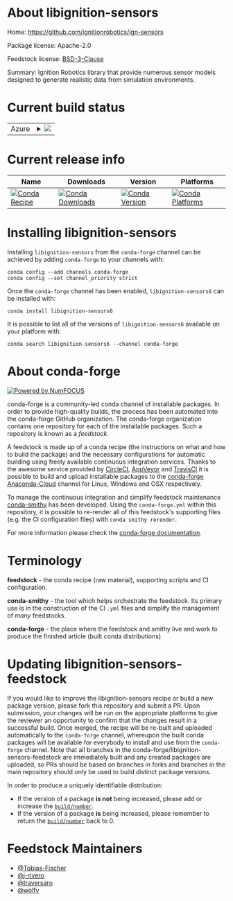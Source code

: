 About libignition-sensors
=========================

Home: https://github.com/ignitionrobotics/ign-sensors

Package license: Apache-2.0

Feedstock license: [BSD-3-Clause](https://github.com/conda-forge/libignition-sensors-feedstock/blob/master/LICENSE.txt)

Summary: Ignition Robotics library that provide numerous sensor models designed to generate realistic data from simulation environments.

Current build status
====================


<table>
    
  <tr>
    <td>Azure</td>
    <td>
      <details>
        <summary>
          <a href="https://dev.azure.com/conda-forge/feedstock-builds/_build/latest?definitionId=12247&branchName=master">
            <img src="https://dev.azure.com/conda-forge/feedstock-builds/_apis/build/status/libignition-sensors-feedstock?branchName=master">
          </a>
        </summary>
        <table>
          <thead><tr><th>Variant</th><th>Status</th></tr></thead>
          <tbody><tr>
              <td>linux_64_ogre1.10</td>
              <td>
                <a href="https://dev.azure.com/conda-forge/feedstock-builds/_build/latest?definitionId=12247&branchName=master">
                  <img src="https://dev.azure.com/conda-forge/feedstock-builds/_apis/build/status/libignition-sensors-feedstock?branchName=master&jobName=linux&configuration=linux_64_ogre1.10" alt="variant">
                </a>
              </td>
            </tr><tr>
              <td>linux_64_ogre1.12</td>
              <td>
                <a href="https://dev.azure.com/conda-forge/feedstock-builds/_build/latest?definitionId=12247&branchName=master">
                  <img src="https://dev.azure.com/conda-forge/feedstock-builds/_apis/build/status/libignition-sensors-feedstock?branchName=master&jobName=linux&configuration=linux_64_ogre1.12" alt="variant">
                </a>
              </td>
            </tr><tr>
              <td>osx_64_ogre1.10</td>
              <td>
                <a href="https://dev.azure.com/conda-forge/feedstock-builds/_build/latest?definitionId=12247&branchName=master">
                  <img src="https://dev.azure.com/conda-forge/feedstock-builds/_apis/build/status/libignition-sensors-feedstock?branchName=master&jobName=osx&configuration=osx_64_ogre1.10" alt="variant">
                </a>
              </td>
            </tr><tr>
              <td>osx_64_ogre1.12</td>
              <td>
                <a href="https://dev.azure.com/conda-forge/feedstock-builds/_build/latest?definitionId=12247&branchName=master">
                  <img src="https://dev.azure.com/conda-forge/feedstock-builds/_apis/build/status/libignition-sensors-feedstock?branchName=master&jobName=osx&configuration=osx_64_ogre1.12" alt="variant">
                </a>
              </td>
            </tr><tr>
              <td>osx_arm64_ogre1.10</td>
              <td>
                <a href="https://dev.azure.com/conda-forge/feedstock-builds/_build/latest?definitionId=12247&branchName=master">
                  <img src="https://dev.azure.com/conda-forge/feedstock-builds/_apis/build/status/libignition-sensors-feedstock?branchName=master&jobName=osx&configuration=osx_arm64_ogre1.10" alt="variant">
                </a>
              </td>
            </tr><tr>
              <td>osx_arm64_ogre1.12</td>
              <td>
                <a href="https://dev.azure.com/conda-forge/feedstock-builds/_build/latest?definitionId=12247&branchName=master">
                  <img src="https://dev.azure.com/conda-forge/feedstock-builds/_apis/build/status/libignition-sensors-feedstock?branchName=master&jobName=osx&configuration=osx_arm64_ogre1.12" alt="variant">
                </a>
              </td>
            </tr><tr>
              <td>win_64_ogre1.10</td>
              <td>
                <a href="https://dev.azure.com/conda-forge/feedstock-builds/_build/latest?definitionId=12247&branchName=master">
                  <img src="https://dev.azure.com/conda-forge/feedstock-builds/_apis/build/status/libignition-sensors-feedstock?branchName=master&jobName=win&configuration=win_64_ogre1.10" alt="variant">
                </a>
              </td>
            </tr><tr>
              <td>win_64_ogre1.12</td>
              <td>
                <a href="https://dev.azure.com/conda-forge/feedstock-builds/_build/latest?definitionId=12247&branchName=master">
                  <img src="https://dev.azure.com/conda-forge/feedstock-builds/_apis/build/status/libignition-sensors-feedstock?branchName=master&jobName=win&configuration=win_64_ogre1.12" alt="variant">
                </a>
              </td>
            </tr>
          </tbody>
        </table>
      </details>
    </td>
  </tr>
</table>

Current release info
====================

| Name | Downloads | Version | Platforms |
| --- | --- | --- | --- |
| [![Conda Recipe](https://img.shields.io/badge/recipe-libignition--sensors6-green.svg)](https://anaconda.org/conda-forge/libignition-sensors6) | [![Conda Downloads](https://img.shields.io/conda/dn/conda-forge/libignition-sensors6.svg)](https://anaconda.org/conda-forge/libignition-sensors6) | [![Conda Version](https://img.shields.io/conda/vn/conda-forge/libignition-sensors6.svg)](https://anaconda.org/conda-forge/libignition-sensors6) | [![Conda Platforms](https://img.shields.io/conda/pn/conda-forge/libignition-sensors6.svg)](https://anaconda.org/conda-forge/libignition-sensors6) |

Installing libignition-sensors
==============================

Installing `libignition-sensors` from the `conda-forge` channel can be achieved by adding `conda-forge` to your channels with:

```
conda config --add channels conda-forge
conda config --set channel_priority strict
```

Once the `conda-forge` channel has been enabled, `libignition-sensors6` can be installed with:

```
conda install libignition-sensors6
```

It is possible to list all of the versions of `libignition-sensors6` available on your platform with:

```
conda search libignition-sensors6 --channel conda-forge
```


About conda-forge
=================

[![Powered by
NumFOCUS](https://img.shields.io/badge/powered%20by-NumFOCUS-orange.svg?style=flat&colorA=E1523D&colorB=007D8A)](https://numfocus.org)

conda-forge is a community-led conda channel of installable packages.
In order to provide high-quality builds, the process has been automated into the
conda-forge GitHub organization. The conda-forge organization contains one repository
for each of the installable packages. Such a repository is known as a *feedstock*.

A feedstock is made up of a conda recipe (the instructions on what and how to build
the package) and the necessary configurations for automatic building using freely
available continuous integration services. Thanks to the awesome service provided by
[CircleCI](https://circleci.com/), [AppVeyor](https://www.appveyor.com/)
and [TravisCI](https://travis-ci.com/) it is possible to build and upload installable
packages to the [conda-forge](https://anaconda.org/conda-forge)
[Anaconda-Cloud](https://anaconda.org/) channel for Linux, Windows and OSX respectively.

To manage the continuous integration and simplify feedstock maintenance
[conda-smithy](https://github.com/conda-forge/conda-smithy) has been developed.
Using the ``conda-forge.yml`` within this repository, it is possible to re-render all of
this feedstock's supporting files (e.g. the CI configuration files) with ``conda smithy rerender``.

For more information please check the [conda-forge documentation](https://conda-forge.org/docs/).

Terminology
===========

**feedstock** - the conda recipe (raw material), supporting scripts and CI configuration.

**conda-smithy** - the tool which helps orchestrate the feedstock.
                   Its primary use is in the construction of the CI ``.yml`` files
                   and simplify the management of *many* feedstocks.

**conda-forge** - the place where the feedstock and smithy live and work to
                  produce the finished article (built conda distributions)


Updating libignition-sensors-feedstock
======================================

If you would like to improve the libignition-sensors recipe or build a new
package version, please fork this repository and submit a PR. Upon submission,
your changes will be run on the appropriate platforms to give the reviewer an
opportunity to confirm that the changes result in a successful build. Once
merged, the recipe will be re-built and uploaded automatically to the
`conda-forge` channel, whereupon the built conda packages will be available for
everybody to install and use from the `conda-forge` channel.
Note that all branches in the conda-forge/libignition-sensors-feedstock are
immediately built and any created packages are uploaded, so PRs should be based
on branches in forks and branches in the main repository should only be used to
build distinct package versions.

In order to produce a uniquely identifiable distribution:
 * If the version of a package **is not** being increased, please add or increase
   the [``build/number``](https://docs.conda.io/projects/conda-build/en/latest/resources/define-metadata.html#build-number-and-string).
 * If the version of a package **is** being increased, please remember to return
   the [``build/number``](https://docs.conda.io/projects/conda-build/en/latest/resources/define-metadata.html#build-number-and-string)
   back to 0.

Feedstock Maintainers
=====================

* [@Tobias-Fischer](https://github.com/Tobias-Fischer/)
* [@j-rivero](https://github.com/j-rivero/)
* [@traversaro](https://github.com/traversaro/)
* [@wolfv](https://github.com/wolfv/)

